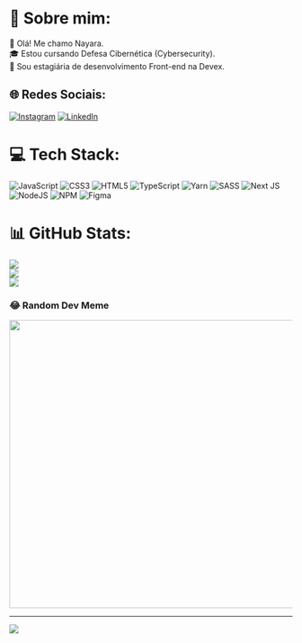 # 💫 Sobre mim:
👩 Olá! Me chamo Nayara.<br>🎓 Estou cursando Defesa Cibernética (Cybersecurity).<br>🌱 Sou estagiária de desenvolvimento Front-end na Devex.<br>


## 🌐 Redes Sociais:
[![Instagram](https://img.shields.io/badge/Instagram-%23E4405F.svg?logo=Instagram&logoColor=white)](https://instagram.com/nayaraujo.jpg) [![LinkedIn](https://img.shields.io/badge/LinkedIn-%230077B5.svg?logo=linkedin&logoColor=white)](https://linkedin.com/in/nayara-g-617bb6179) 

# 💻 Tech Stack:
![JavaScript](https://img.shields.io/badge/javascript-%23323330.svg?style=for-the-badge&logo=javascript&logoColor=%23F7DF1E) ![CSS3](https://img.shields.io/badge/css3-%231572B6.svg?style=for-the-badge&logo=css3&logoColor=white) ![HTML5](https://img.shields.io/badge/html5-%23E34F26.svg?style=for-the-badge&logo=html5&logoColor=white) ![TypeScript](https://img.shields.io/badge/typescript-%23007ACC.svg?style=for-the-badge&logo=typescript&logoColor=white) ![Yarn](https://img.shields.io/badge/yarn-%232C8EBB.svg?style=for-the-badge&logo=yarn&logoColor=white) ![SASS](https://img.shields.io/badge/SASS-hotpink.svg?style=for-the-badge&logo=SASS&logoColor=white) ![Next JS](https://img.shields.io/badge/Next-black?style=for-the-badge&logo=next.js&logoColor=white) ![NodeJS](https://img.shields.io/badge/node.js-6DA55F?style=for-the-badge&logo=node.js&logoColor=white) ![NPM](https://img.shields.io/badge/NPM-%23000000.svg?style=for-the-badge&logo=npm&logoColor=white) 	![Figma](https://img.shields.io/badge/figma-%23F24E1E.svg?style=for-the-badge&logo=figma&logoColor=white)
# 📊 GitHub Stats:
![](https://github-readme-stats.vercel.app/api?username=nayaraujo&theme=dracula&hide_border=false&include_all_commits=true&count_private=true)<br/>
![](https://github-readme-streak-stats.herokuapp.com/?user=nayaraujo&theme=dracula&hide_border=false)<br/>
![](https://github-readme-stats.vercel.app/api/top-langs/?username=nayaraujo&theme=dracula&hide_border=false&include_all_commits=true&count_private=true&layout=compact)

### 😂 Random Dev Meme
<img src="https://random-memer.herokuapp.com/" width="512px"/>

---
[![](https://visitcount.itsvg.in/api?id=nayaraujo&icon=0&color=0)](https://visitcount.itsvg.in)

<!-- Proudly created with GPRM ( https://gprm.itsvg.in ) -->
